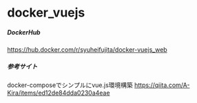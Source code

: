 # docker_vuejs

##### DockerHub
https://hub.docker.com/r/syuheifujita/docker-vuejs_web

##### 参考サイト
docker-composeでシンプルにvue.js環境構築
https://qiita.com/A-Kira/items/ed12de84dda0230a4eae

